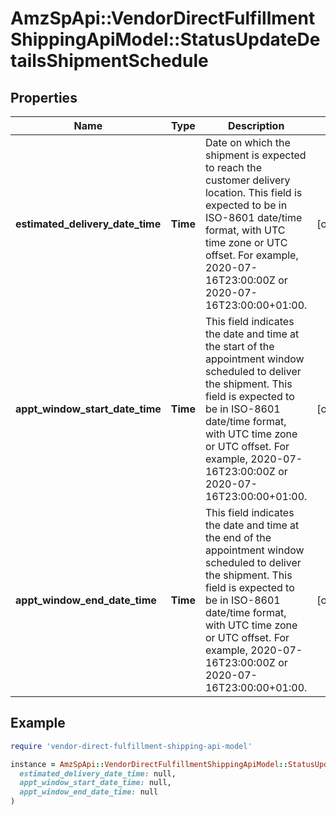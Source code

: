 # AmzSpApi::VendorDirectFulfillmentShippingApiModel::StatusUpdateDetailsShipmentSchedule

## Properties

| Name | Type | Description | Notes |
| ---- | ---- | ----------- | ----- |
| **estimated_delivery_date_time** | **Time** | Date on which the shipment is expected to reach the customer delivery location. This field is expected to be in ISO-8601 date/time format, with UTC time zone or UTC offset. For example, 2020-07-16T23:00:00Z or 2020-07-16T23:00:00+01:00. | [optional] |
| **appt_window_start_date_time** | **Time** | This field indicates the date and time at the start of the appointment window scheduled to deliver the shipment. This field is expected to be in ISO-8601 date/time format, with UTC time zone or UTC offset. For example, 2020-07-16T23:00:00Z or 2020-07-16T23:00:00+01:00. | [optional] |
| **appt_window_end_date_time** | **Time** | This field indicates the date and time at the end of the appointment window scheduled to deliver the shipment. This field is expected to be in ISO-8601 date/time format, with UTC time zone or UTC offset. For example, 2020-07-16T23:00:00Z or 2020-07-16T23:00:00+01:00. | [optional] |

## Example

```ruby
require 'vendor-direct-fulfillment-shipping-api-model'

instance = AmzSpApi::VendorDirectFulfillmentShippingApiModel::StatusUpdateDetailsShipmentSchedule.new(
  estimated_delivery_date_time: null,
  appt_window_start_date_time: null,
  appt_window_end_date_time: null
)
```

